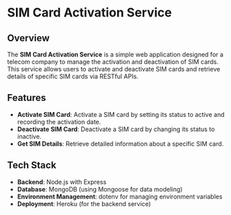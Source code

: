 # SIM Card Activation Service

## Overview

The **SIM Card Activation Service** is a simple web application designed for a telecom company to manage the activation and deactivation of SIM cards. This service allows users to activate and deactivate SIM cards and retrieve details of specific SIM cards via RESTful APIs.

## Features

- **Activate SIM Card**: Activate a SIM card by setting its status to active and recording the activation date.
- **Deactivate SIM Card**: Deactivate a SIM card by changing its status to inactive.
- **Get SIM Details**: Retrieve detailed information about a specific SIM card.

## Tech Stack

- **Backend**: Node.js with Express
- **Database**: MongoDB (using Mongoose for data modeling)
- **Environment Management**: dotenv for managing environment variables
- **Deployment**: Heroku (for the backend service)



